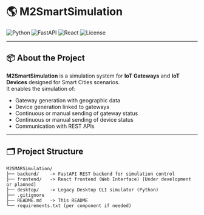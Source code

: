 # 🌎 M2SmartSimulation

![Python](https://img.shields.io/badge/Python-3.10-blue)
![FastAPI](https://img.shields.io/badge/FastAPI--Backend-green)
![React](https://img.shields.io/badge/React--Frontend-blue)
![License](https://img.shields.io/badge/license-Academic-lightgrey)

---

## 📦 About the Project

**M2SmartSimulation** is a simulation system for **IoT Gateways** and **IoT Devices** designed for Smart Cities scenarios.  
It enables the simulation of:

- Gateway generation with geographic data
- Device generation linked to gateways
- Continuous or manual sending of gateway status
- Continuous or manual sending of device status
- Communication with REST APIs

---

## 🗂️ Project Structure

```plaintext
M2SMARSimulation/
├── backend/    -> FastAPI REST backend for simulation control
├── frontend/   -> React frontend (Web Interface) [Under development or planned]
├── desktop/    -> Legacy Desktop CLI simulator (Python)
├── .gitignore
├── README.md   -> This README
└── requirements.txt (per component if needed)
